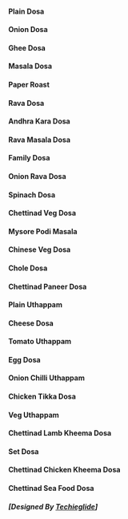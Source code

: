 #### Plain Dosa 
#### Onion Dosa 
#### Ghee Dosa 
#### Masala Dosa 
#### Paper Roast 
#### Rava Dosa 
#### Andhra Kara Dosa 
#### Rava Masala Dosa 
#### Family Dosa 
#### Onion Rava Dosa 
#### Spinach Dosa 
#### Chettinad Veg Dosa 
#### Mysore Podi Masala 
#### Chinese Veg Dosa 
#### Chole Dosa 
#### Chettinad Paneer Dosa 
#### Plain Uthappam 
#### Cheese Dosa 
#### Tomato Uthappam 
#### Egg Dosa 
#### Onion Chilli Uthappam 
#### Chicken Tikka Dosa 
#### Veg Uthappam 
#### Chettinad Lamb Kheema Dosa 
#### Set Dosa 
#### Chettinad Chicken Kheema Dosa 
#### Chettinad Sea Food Dosa 
##### [Designed By [Techieglide](https://web.archive.org/web/20220926131255/https://www.techieglide.com/)]
